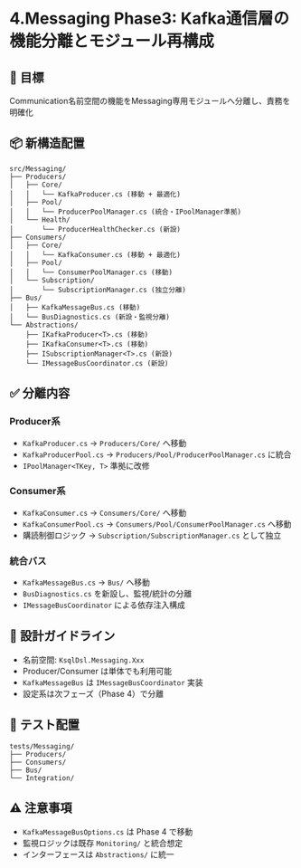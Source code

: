 # 4.Messaging Phase3: Kafka通信層の機能分離とモジュール再構成

## 🎯 目標
Communication名前空間の機能をMessaging専用モジュールへ分離し、責務を明確化

## 📦 新構造配置

```
src/Messaging/
├── Producers/
│   ├── Core/
│   │   └── KafkaProducer.cs (移動 + 最適化)
│   ├── Pool/
│   │   └── ProducerPoolManager.cs (統合・IPoolManager準拠)
│   └── Health/
│       └── ProducerHealthChecker.cs (新設)
├── Consumers/
│   ├── Core/
│   │   └── KafkaConsumer.cs (移動 + 最適化)
│   ├── Pool/
│   │   └── ConsumerPoolManager.cs (移動)
│   └── Subscription/
│       └── SubscriptionManager.cs (独立分離)
├── Bus/
│   ├── KafkaMessageBus.cs (移動)
│   └── BusDiagnostics.cs (新設・監視分離)
└── Abstractions/
    ├── IKafkaProducer<T>.cs (移動)
    ├── IKafkaConsumer<T>.cs (移動)
    ├── ISubscriptionManager<T>.cs (新設)
    └── IMessageBusCoordinator.cs (新設)
```

## ✅ 分離内容

### Producer系
- `KafkaProducer.cs` → `Producers/Core/` へ移動
- `KafkaProducerPool.cs` → `Producers/Pool/ProducerPoolManager.cs` に統合
- `IPoolManager<TKey, T>` 準拠に改修

### Consumer系  
- `KafkaConsumer.cs` → `Consumers/Core/` へ移動
- `KafkaConsumerPool.cs` → `Consumers/Pool/ConsumerPoolManager.cs` へ移動
- 購読制御ロジック → `Subscription/SubscriptionManager.cs` として独立

### 統合バス
- `KafkaMessageBus.cs` → `Bus/` へ移動
- `BusDiagnostics.cs` を新設し、監視/統計の分離
- `IMessageBusCoordinator` による依存注入構成

## 📘 設計ガイドライン

- 名前空間: `KsqlDsl.Messaging.Xxx`
- Producer/Consumer は単体でも利用可能
- `KafkaMessageBus` は `IMessageBusCoordinator` 実装
- 設定系は次フェーズ（Phase 4）で分離

## 🧪 テスト配置

```
tests/Messaging/
├── Producers/
├── Consumers/
├── Bus/
└── Integration/
```

## ⚠️ 注意事項

- `KafkaMessageBusOptions.cs` は Phase 4 で移動
- 監視ロジックは既存 `Monitoring/` と統合想定
- インターフェースは `Abstractions/` に統一